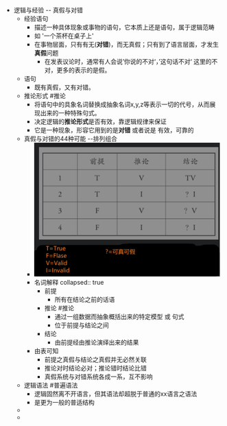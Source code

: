 - 逻辑与经验 -- 真假与对错
	- 经验语句
		- 描述一种具体现象或事物的语句，它本质上还是语句，属于逻辑范畴
		- 如 '一个茶杯在桌子上'
		- 在事物层面，只有有无(**对错**)，而无真假；只有到了语言层面，才发生**真假**问题
			- 在发表议论时，通常有人会说’你说的不对‘，’这句话不对‘ 这里的不对，更多的表示的是假。
	- 语句
		- 既有真假，又有对错。
	- 推论形式 #推论
		- 将语句中的具象名词替换成抽象名词x,y,z等表示一切的代号，从而展现出来的一种特殊句式。
		- 决定逻辑的**推论形式**是否有效，靠逻辑规律来保证
		- 它是一种现象，形容它用到的是**对错** 或者说是 有效，可靠的
	- 真假与对错的44种可能 --排列组合
		- ![image.png](../assets/image_1647761258968_0.png)
		- 名词解释
collapsed:: true
			- 前提
				- 所有在结论之前的话语
			- 推论  #推论
				- 通过一组数据而抽象概括出来的特定模型 或 句式
				- 位于前提与结论之间
			- 结论
				- 由前提经由推论演绎出来的结果
		- 由表可知
			- 前提之真假与结论之真假并无必然关联
			- 推论对时结论必对；推论错时结论比错
			- 真假系统与对错系统各成一系，互不影响
	- 逻辑语法 #普遍语法
		- 逻辑固然离不开语言，但其语法却超脱于普通的xx语言之语法
		- 是更为一般的普适结构
	-
	-
